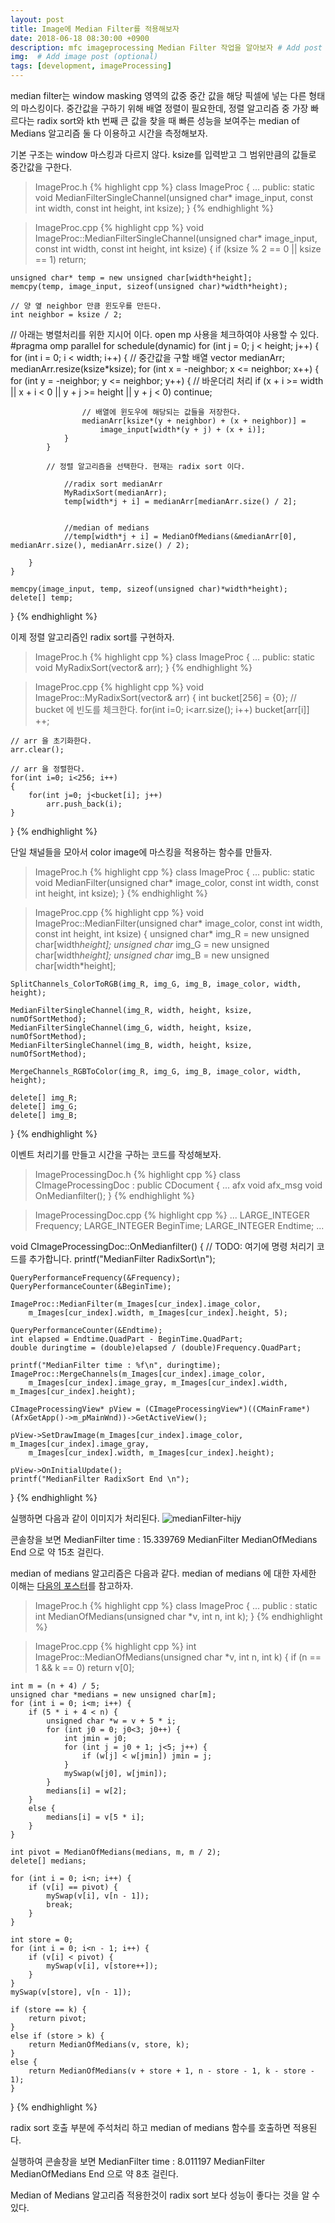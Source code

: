 ```yaml
---
layout: post
title: Image에 Median Filter를 적용해보자
date: 2018-06-18 08:30:00 +0900
description: mfc imageprocessing Median Filter 작업을 알아보자 # Add post description (optional)
img:  # Add image post (optional)
tags: [development, imageProcessing]
---
```


median filter는 window masking 영역의 값중 중간 값을 해당 픽셀에 넣는 다른 형태의 마스킹이다.
중간값을 구하기 위해 배열 정렬이 필요한데, 정렬 알고리즘 중 가장 빠르다는 radix sort와 kth 번째 큰 값을
찾을 때 빠른 성능을 보여주는 median of Medians 알고리즘 둘 다 이용하고 시간을 측정해보자.

기본 구조는 window 마스킹과 다르지 않다. ksize를 입력받고 그 범위만큼의 값들로 중간값을 구한다.
> ImageProc.h
{% highlight cpp %}
class ImageProc
{
    ...
public:
    static void MedianFilterSingleChannel(unsigned char* image_input,
		const int width, const int height, int ksize);
}
{% endhighlight %}

> ImageProc.cpp
{% highlight cpp %}
void ImageProc::MedianFilterSingleChannel(unsigned char* image_input,
	const int width, const int height, int ksize)
{
	if (ksize % 2 == 0 || ksize == 1) return;

	unsigned char* temp = new unsigned char[width*height];
	memcpy(temp, image_input, sizeof(unsigned char)*width*height);

    // 양 옆 neighbor 만큼 윈도우를 만든다.
	int neighbor = ksize / 2;

// 아래는 병렬처리를 위한 지시어 이다. open mp 사용을 체크하여야 사용할 수 있다.
#pragma omp parallel for schedule(dynamic)
	for (int j = 0; j < height; j++)
	{
		for (int i = 0; i < width; i++)
		{
            // 중간값을 구할 배열
			vector<unsigned char> medianArr;
			medianArr.resize(ksize*ksize);
			for (int x = -neighbor; x <= neighbor; x++)
			{
				for (int y = -neighbor; y <= neighbor; y++)
				{
                    // 바운더리 처리
					if (x + i >= width || x + i < 0 || y + j >= height
						|| y + j < 0) continue;

                    // 배열에 윈도우에 해당되는 값들을 저장한다.
					medianArr[ksize*(y + neighbor) + (x + neighbor)] =
						image_input[width*(y + j) + (x + i)];
				}
			}

            // 정렬 알고리즘을 선택한다. 현재는 radix sort 이다.

				//radix sort medianArr
				MyRadixSort(medianArr);
				temp[width*j + i] = medianArr[medianArr.size() / 2];


				//median of medians
				//temp[width*j + i] = MedianOfMedians(&medianArr[0], medianArr.size(), medianArr.size() / 2);
				
		}
	}

	memcpy(image_input, temp, sizeof(unsigned char)*width*height);
	delete[] temp;
}
{% endhighlight %}

이제 정렬 알고리즘인 radix sort를 구현하자.
> ImageProc.h
{% highlight cpp %}
class ImageProc
{
    ...
public:
    static void MyRadixSort(vector<unsigned char>& arr);
}
{% endhighlight %}

> ImageProc.cpp
{% highlight cpp %}
void ImageProc::MyRadixSort(vector<unsigned char>& arr)
{
    int bucket[256] = {0};
    // bucket 에 빈도를 체크한다.
    for(int i=0; i<arr.size(); i++)
        bucket[arr[i]] ++;

    // arr 을 초기화한다.
    arr.clear();

    // arr 을 정렬한다.
    for(int i=0; i<256; i++)
    {
        for(int j=0; j<bucket[i]; j++)
            arr.push_back(i);
    }    
}
{% endhighlight %}

단일 채널들을 모아서 color image에 마스킹을 적용하는 함수를 만들자.
> ImageProc.h
{% highlight cpp %}
class ImageProc
{
    ...
public:
    static void MedianFilter(unsigned char* image_color,
		const int width, const int height, int ksize);
}
{% endhighlight %}

> ImageProc.cpp
{% highlight cpp %}
void ImageProc::MedianFilter(unsigned char* image_color,
		const int width, const int height, int ksize)
{
	unsigned char* img_R = new unsigned char[width*height];
	unsigned char* img_G = new unsigned char[width*height];
	unsigned char* img_B = new unsigned char[width*height];

	SplitChannels_ColorToRGB(img_R, img_G, img_B, image_color, width, height);

	MedianFilterSingleChannel(img_R, width, height, ksize, numOfSortMethod);
	MedianFilterSingleChannel(img_G, width, height, ksize, numOfSortMethod);
	MedianFilterSingleChannel(img_B, width, height, ksize, numOfSortMethod);

	MergeChannels_RGBToColor(img_R, img_G, img_B, image_color, width, height);

	delete[] img_R;
	delete[] img_G;
	delete[] img_B;    
}
{% endhighlight %}



이벤트 처리기를 만들고 시간을 구하는 코드를 작성해보자.
> ImageProcessingDoc.h
{% highlight cpp %}
class CImageProcessingDoc : public CDocument
{
    ...
    afx void afx_msg void OnMedianfilter();
}
{% endhighlight %}

> ImageProcessingDoc.cpp
{% highlight cpp %}
...
LARGE_INTEGER Frequency;
LARGE_INTEGER BeginTime;
LARGE_INTEGER Endtime;
...

void CImageProcessingDoc::OnMedianfilter()
{
	// TODO: 여기에 명령 처리기 코드를 추가합니다.
	printf("MedianFilter RadixSort\n");

	QueryPerformanceFrequency(&Frequency);
	QueryPerformanceCounter(&BeginTime);

	ImageProc::MedianFilter(m_Images[cur_index].image_color,
		m_Images[cur_index].width, m_Images[cur_index].height, 5);

	QueryPerformanceCounter(&Endtime);
	int elapsed = Endtime.QuadPart - BeginTime.QuadPart;
	double duringtime = (double)elapsed / (double)Frequency.QuadPart;

	printf("MedianFilter time : %f\n", duringtime);
	ImageProc::MergeChannels(m_Images[cur_index].image_color,
		m_Images[cur_index].image_gray, m_Images[cur_index].width, m_Images[cur_index].height);

	CImageProcessingView* pView = (CImageProcessingView*)((CMainFrame*)(AfxGetApp()->m_pMainWnd))->GetActiveView();

	pView->SetDrawImage(m_Images[cur_index].image_color, m_Images[cur_index].image_gray,
		m_Images[cur_index].width, m_Images[cur_index].height);

	pView->OnInitialUpdate();
	printf("MedianFilter RadixSort End \n");
}
{% endhighlight %}

실행하면 다음과 같이 이미지가 처리된다.
![medianFilter-hijy]({{"/assets/img/imageProcessing/medianFilter-hijy.jpg"}})

콘솔창을 보면 
MedianFilter time : 15.339769
MedianFilter MedianOfMedians End
으로 약 15초 걸린다.

median of medians 알고리즘은 다음과 같다.
median of medians 에 대한 자세한 이해는 [다음의 포스터](../Median-of-medians)를 참고하자.

> ImageProc.h
{% highlight cpp %}
class ImageProc
{
    ...
public :
    static int MedianOfMedians(unsigned char *v, int n, int k);
}
{% endhighlight %}

> ImageProc.cpp
{% highlight cpp %}
int ImageProc::MedianOfMedians(unsigned char *v, int n, int k) {
	if (n == 1 && k == 0) return v[0];

	int m = (n + 4) / 5;
	unsigned char *medians = new unsigned char[m];
	for (int i = 0; i<m; i++) {
		if (5 * i + 4 < n) {
			unsigned char *w = v + 5 * i;
			for (int j0 = 0; j0<3; j0++) {
				int jmin = j0;
				for (int j = j0 + 1; j<5; j++) {
					if (w[j] < w[jmin]) jmin = j;
				}
				mySwap(w[j0], w[jmin]);
			}
			medians[i] = w[2];
		}
		else {
			medians[i] = v[5 * i];
		}
	}

	int pivot = MedianOfMedians(medians, m, m / 2);
	delete[] medians;

	for (int i = 0; i<n; i++) {
		if (v[i] == pivot) {
			mySwap(v[i], v[n - 1]);
			break;
		}
	}

	int store = 0;
	for (int i = 0; i<n - 1; i++) {
		if (v[i] < pivot) {
			mySwap(v[i], v[store++]);
		}
	}
	mySwap(v[store], v[n - 1]);

	if (store == k) {
		return pivot;
	}
	else if (store > k) {
		return MedianOfMedians(v, store, k);
	}
	else {
		return MedianOfMedians(v + store + 1, n - store - 1, k - store - 1);
	}
}
{% endhighlight %}

radix sort 호출 부분에 주석처리 하고 median of medians 함수를 호출하면 적용된다.

실행하여 콘솔창을 보면 
MedianFilter time : 8.011197
MedianFilter MedianOfMedians End
으로 약 8초 걸린다.

Median of Medians 알고리즘 적용한것이 radix sort 보다 성능이 좋다는 것을 알 수 있다.